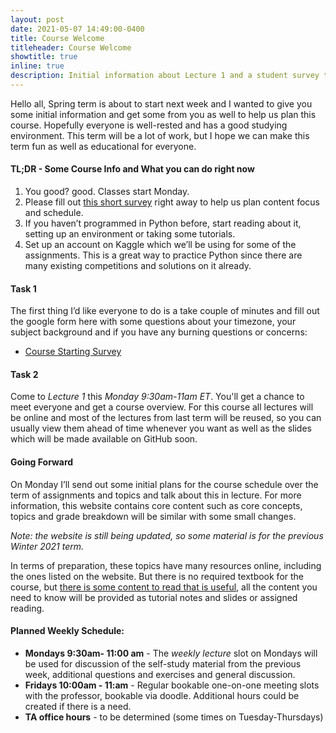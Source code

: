 ```yaml
---
layout: post
date: 2021-05-07 14:49:00-0400
title: Course Welcome
titleheader: Course Welcome
showtitle: true
inline: true
description: Initial information about Lecture 1 and a student survey to fill in. 
---
```


Hello all,
Spring term is about to start next week and I wanted to give you some initial information and get some from you as well to help us plan this course. Hopefully everyone is well-rested and has a good studying environment. This term will be a lot of work, but I hope we can make this term fun as well as educational for everyone.

#### **TL;DR** - Some Course Info and What you can do right now

1. You good? good. Classes start Monday.
1. Please fill out [this short survey](https://forms.gle/3aczS5UCS88jxNr86) right away to help us plan content focus and schedule.
1. If you haven’t programmed in Python before, start reading about it, setting up an environment or taking some tutorials.
1. Set up an account on Kaggle which we’ll be using for some of the assignments. This is a great way to practice Python since there are many existing competitions and solutions on it already.


#### Task 1

The first thing I’d like everyone to do is a take couple of minutes and fill out the google form here with some questions about your timezone, your subject background and if you have any burning questions or concerns:

- [Course Starting Survey](https://forms.gle/3aczS5UCS88jxNr86)

#### Task 2

Come to *Lecture 1* this *Monday 9:30am-11am ET*. You'll get a chance to meet everyone and get a course overview. For this course all lectures will be online and most of the lectures from last term will be reused, so you can usually view them ahead of time whenever you want as well as the slides which will be made available on GitHub soon.

#### Going Forward

On Monday I’ll send out some initial plans for the course schedule over the term of assignments and topics and talk about this in lecture. For more information, this website contains core content such as core concepts, topics and grade breakdown will be similar with some small changes. 

*Note: the website is still being updated, so some material is for the previous Winter 2021 term.* 

In terms of preparation, these topics have many resources online, including the ones listed on the website. But there is no required textbook for the course, but [there is some content to read that is useful](/DKMA/reading), all the content you need to know will be provided as tutorial notes and slides or assigned reading.



#### Planned Weekly Schedule:

- **Mondays 9:30am- 11:00 am** - The *weekly lecture* slot on Mondays will be used for discussion of the self-study material from the previous week, additional questions and exercises and general discussion.
- **Fridays 10:00am - 11:am** - Regular bookable one-on-one meeting slots with the professor, bookable via doodle. Additional hours could be created if there is a need.
- **TA office hours** - to be determined (some times on Tuesday-Thursdays)

